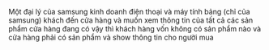 Một đại lý của samsung kinh doanh điện thoại và máy tính bảng (chỉ của samsung)
khách đến cửa hàng và muốn xem thông tin của tất cả các sản phẩm cửa hàng đang có
vậy thì khách hàng vốn không có sản phẩm nào và cửa hàng phải có sản phẩm và show thông tin cho người mua